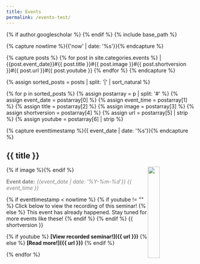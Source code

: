 ```yaml
---
title: Events
permalink: /events-test/
---
```

{% if author.googlescholar %}
{% endif %}
{% include base_path %}

<!-- NOTE! NEW NEWS ARE ADDED AS POSTS IN events/_posts! //-->
<!-- THIS FILE NEEDS EDITING ONLY IF THE PRESENTATION OF THE PROJECTS NEED TO CHANGE. //-->

{% capture nowtime %}{{'now' | date: '%s'}}{% endcapture %}

{% capture posts %}
  {% for post in site.categories.events %}
    |{{post.event_date}}#{{ post.title }}#{{ post.image }}#{{ post.shortversion }}#{{ post.url  }}#{{ post.youtube }}
  {% endfor %}
{% endcapture %}

{% assign sorted_posts = posts | split: '|' | sort_natural %}

{% for p in sorted_posts %}
{% assign postarray = p | split: '#' %}
{% assign event_date = postarray[0] %}
{% assign event_time = postarray[1] %}
{% assign title = postarray[2] %}
{% assign image = postarray[3] %}
{% assign shortversion = postarray[4] %}
{% assign url = postarray[5] | strip %}
{% assign youtube = postarray[6] | strip %}

{% capture eventtimestamp %}{{ event_date | date: '%s'}}{% endcapture %}

## {{ title }}
{% if image %}<img src="{{ image }}" style="float: right; width: 25%;" />{% endif %}

<span style="color:grey;">**Event date:** *{{event_date | date: '%Y-%m-%d'}} {{ event_time }}*</span>

{% if eventtimestamp < nowtime %}
{% if youtube != "" %}
Click below to view the recording of this seminar!
{% else %}
This event has already happened. Stay tuned for more events like these!
{% endif %}
{% endif %}
{{ shortversion }}

{% if youtube %}
**[View recorded seminar!]({{ url }})**
{% else %}
**[Read more!]({{ url }})**
{% endif %}

{% endfor %}

